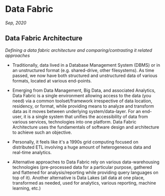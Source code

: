 # Data Fabric
*Sep, 2020*
## Data Fabric Architecture
*Defining a data fabric architecture and comparing/contrasting it related approaches*
- Traditionally, data lived in a Database Management System (DBMS) or in an unstructured format (e.g. shared-drive, other filesystems). As time passed, we now have both structured and unstructured data of various formats, located at various end-points.

- Emerging from Data Management, Big Data, and associated Analytics, Data Fabric is a single environment allowing access to the data (you need) via a common toolset/framework irrespective of data location, residency, or format, while providing means to analyze and transform data as it moves between underlying system/data-layer. For an end-user, it is a single system that unifies the accessibility of data from various services, technologies into one platform. Data Fabric Architecture uses the fundamentals of software design and architecture to achieve such an objective.

- Personally, it feels like it's a 1990s grid computing focused on distributed ETL involving a huge amount of heterogeneous data and real-time analytics.

- Alternative approaches to Data Fabric rely on various data-warehousing technologies (pre-processed data for a particular purpose, gathered and flattened for analysis/reporting while providing query languages on top of it). Another alternative is Data Lakes (all data at one place, transformed as needed, used for analytics, various reporting, machine learning, etc.)